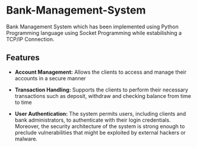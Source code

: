 # Bank-Management-System

Bank Management System which has been implemented using Python Programming language using Socket Programming while estabilishing a TCP/IP Connection.


## Features

- **Account Management:** Allows the clients to access and manage their accounts in a secure manner

- **Transaction Handling:** Supports the clients to perform their necessary transactions such as deposit, withdraw and checking balance from time to time

- **User Authentication:** The system permits users, including clients and bank administrators, to authenticate with their login credentials. Moreover, the security architecture of the system is strong enough to preclude vulnerabilities that might be exploited by external hackers or malware.

